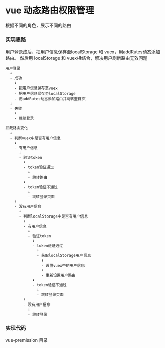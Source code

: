 # vue 动态路由权限管理
根据不同的角色，展示不同的路由

### 实现思路

用户登录成后，把用户信息保存至localStorage 和 vuex，用addRutes动态添加路由。
然后用 localStorage 和 vuex相结合，解决用户刷新路由无效问题

```
用户登录
  ↓
  - 成功
    ↓
    - 把用户信息保存至vuex
    - 把用户信息保存至localStorage
    - 用addRutes动态添加路由并跳转至首页
  ↓
  - 失败
    ↓
    - 继续登录

拦截路由变化
  ↓
  - 判断vuex中是否有用户信息
    ↓
    - 有用户信息
      ↓
      - 验证token
        ↓
        - token验证通过
          ↓
          - 跳转路由
        ↓
        - token验证不通过
          ↓
          - 跳转登录页面
    ↓
    - 没有用户信息
      ↓
      - 判断localStorage中是否有用户信息
        ↓
        - 有用户信息
          ↓
          - 验证token
            ↓
            - token验证通过
              ↓
              - 获取localStorage用户信息
                ↓
                - 设置vuex中的用户信息
                ↓
                - 重新设置用户路由
            ↓
            - token验证不通过
              ↓
              - 跳转登录页面
        ↓
        - 没有用户信息
          ↓
          - 跳转登录
```

### 实现代码

vue-premission 目录